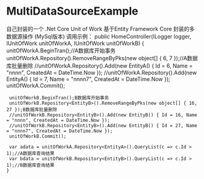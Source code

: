 # MultiDataSourceExample
自己封装的一个 .Net Core Unit of Work 基于Entity Framework Core 封装的多数据源操作 (MySql版本)
调用示例：
 public HomeController(ILogger<HomeController> logger, IUnitOfWork<AContext> unitOfWorkA, IUnitOfWork<BContext> unitOfWorkB)
 {
     unitOfWorkA.BeginTran();//A数据库开始事务
     unitOfWorkA.Repository<EntityA>().RemoveRangeByPks(new object[] { 6, 7 });//A数据库批量删除
     //unitOfWorkA.Repository<EntityA>().Add(new EntityA() { Id = 6, Name = "nnnn", CreatedAt = DateTime.Now });
     //unitOfWorkA.Repository<EntityA>().Add(new EntityA() { Id = 7, Name = "nnnn7", CreatedAt = DateTime.Now });
     unitOfWorkA.Commit();

     unitOfWorkB.BeginTran();B数据库开始事务
     unitOfWorkB.Repository<EntityB>().RemoveRangeByPks(new object[] { 16, 27 });B数据库批量删除
     //unitOfWorkB.Repository<EntityB>().Add(new EntityB() { Id = 16, Name = "nnnn", CreatedAt = DateTime.Now });
     //unitOfWorkB.Repository<EntityB>().Add(new EntityB() { Id = 27, Name = "nnnn7", CreatedAt = DateTime.Now });
     unitOfWorkB.Commit();

     var adata = unitOfWorkA.Repository<EntityA>().QueryList(c => c.Id > 1);//A数据库查询结果
     var bdata = unitOfWorkB.Repository<EntityB>().QueryList(c => c.Id > 1);//B数据库查询结果
    }

